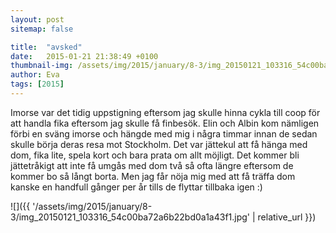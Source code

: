 ```yaml
---
layout: post
sitemap: false

title:  "avsked"
date:   2015-01-21 21:38:49 +0100
thumbnail-img: /assets/img/2015/january/8-3/img_20150121_103316_54c00ba72a6b22bd0a1a43f1.jpg
author: Eva
tags: [2015]
---
```


Imorse var det tidig uppstigning eftersom jag skulle hinna cykla till coop för att handla fika eftersom jag skulle få finbesök. Elin och Albin kom nämligen förbi en sväng imorse och hängde med mig i några timmar innan de sedan skulle börja deras resa mot Stockholm. Det var jättekul att få hänga med dom, fika lite, spela kort och bara prata om allt möjligt. Det kommer bli jättetråkigt att inte få umgås med dom två så ofta längre eftersom de kommer bo så långt borta. Men jag får nöja mig med att få träffa dom kanske en handfull gånger per år tills de flyttar tillbaka igen :)

![]({{ '/assets/img/2015/january/8-3/img_20150121_103316_54c00ba72a6b22bd0a1a43f1.jpg'  | relative_url }})

